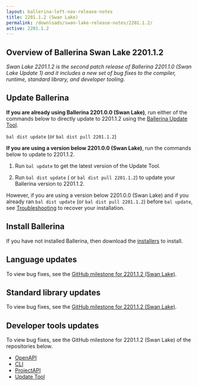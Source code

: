 ```yaml
---
layout: ballerina-left-nav-release-notes
title: 2201.1.2 (Swan Lake) 
permalink: /downloads/swan-lake-release-notes/2201.1.2/
active: 2201.1.2
---
```


## Overview of Ballerina Swan Lake 2201.1.2

<em>Swan Lake 2201.1.2 is the second patch release of Ballerina 2201.1.0 (Swan Lake Update 1) and it includes a new set of bug fixes to the compiler, runtime, standard library, and developer tooling.</em> 

## Update Ballerina

**If you are already using Ballerina 2201.0.0 (Swan Lake)**, run either of the commands below to directly update to 2201.1.2 using the [Ballerina Update Tool](/learn/update-tool/).

`bal dist update` (or `bal dist pull 2201.1.2`)

**If you are using a version below 2201.0.0 (Swan Lake)**, run the commands below to update to 2201.1.2.

1. Run `bal update` to get the latest version of the Update Tool.

2. Run `bal dist update` ( or `bal dist pull 2201.1.2`) to update your Ballerina version to 2201.1.2.

However, if you are using a version below 2201.0.0 (Swan Lake) and if you already ran `bal dist update` (or `bal dist pull 2201.1.2`) before `bal update`, see [Troubleshooting](/downloads/swan-lake-release-notes/swan-lake-2201.0.0#troubleshooting) to recover your installation.

## Install Ballerina

If you have not installed Ballerina, then download the [installers](/downloads/#swanlake) to install.

## Language updates

To view bug fixes, see the [GitHub milestone for 2201.1.2 (Swan Lake)](https://github.com/ballerina-platform/ballerina-lang/issues?q=is%3Aissue+is%3Aclosed+label%3ATeam%2FCompilerFE+milestone%3A2201.1.2).

## Standard library updates

To view bug fixes, see the [GitHub milestone for 2201.1.2 (Swan Lake)](https://github.com/ballerina-platform/ballerina-standard-library/issues?q=is%3Aissue+is%3Aclosed+milestone%3A2201.1.2).

## Developer tools updates

To view bug fixes, see the GitHub milestone for 2201.1.2 (Swan Lake) of the repositories below.

- [OpenAPI](https://github.com/ballerina-platform/openapi-tools/milestone/21)
- [CLI](https://github.com/ballerina-platform/ballerina-lang/issues?q=is%3Aissue+milestone%3A2201.1.2+label%3AArea%2FCLI+is%3Aclosed)
- [ProjectAPI](https://github.com/ballerina-platform/ballerina-lang/issues?q=is%3Aissue+milestone%3A2201.1.2+label%3AArea%2FProjectAPI+is%3Aclosed)
- [Update Tool](https://github.com/ballerina-platform/ballerina-update-tool/milestone/3?closed=1)
<!-- <style>.cGitButtonContainer, .cBallerinaTocContainer {display:none;}</style> -->